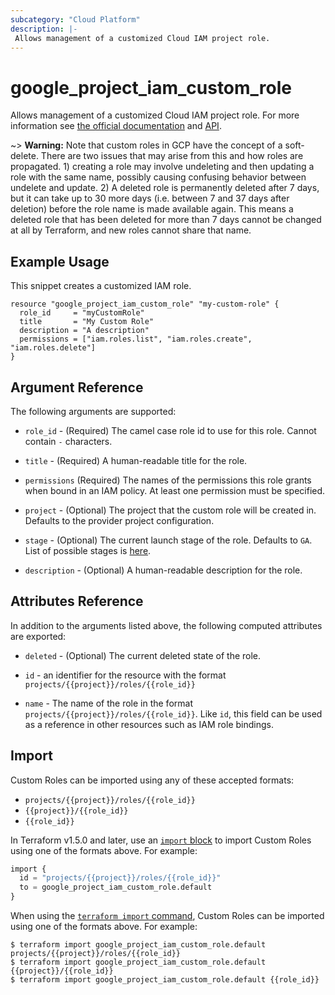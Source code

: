 ```yaml
---
subcategory: "Cloud Platform"
description: |-
 Allows management of a customized Cloud IAM project role.
---
```


# google_project_iam_custom_role

Allows management of a customized Cloud IAM project role. For more information see
[the official documentation](https://cloud.google.com/iam/docs/understanding-custom-roles)
and
[API](https://cloud.google.com/iam/reference/rest/v1/projects.roles).

~> **Warning:** Note that custom roles in GCP have the concept of a soft-delete. There are two issues that may arise
 from this and how roles are propagated. 1) creating a role may involve undeleting and then updating a role with the
 same name, possibly causing confusing behavior between undelete and update. 2) A deleted role is permanently deleted
 after 7 days, but it can take up to 30 more days (i.e. between 7 and 37 days after deletion) before the role name is
 made available again. This means a deleted role that has been deleted for more than 7 days cannot be changed at all
 by Terraform, and new roles cannot share that name.

## Example Usage

This snippet creates a customized IAM role.

```hcl
resource "google_project_iam_custom_role" "my-custom-role" {
  role_id     = "myCustomRole"
  title       = "My Custom Role"
  description = "A description"
  permissions = ["iam.roles.list", "iam.roles.create", "iam.roles.delete"]
}
```

## Argument Reference

The following arguments are supported:

* `role_id` - (Required) The camel case role id to use for this role. Cannot contain `-` characters.

* `title` - (Required) A human-readable title for the role.

* `permissions` (Required) The names of the permissions this role grants when bound in an IAM policy. At least one permission must be specified.

* `project` - (Optional) The project that the custom role will be created in.
    Defaults to the provider project configuration.

* `stage` - (Optional) The current launch stage of the role.
    Defaults to `GA`.
    List of possible stages is [here](https://cloud.google.com/iam/reference/rest/v1/organizations.roles#Role.RoleLaunchStage).

* `description` - (Optional) A human-readable description for the role.

## Attributes Reference

 In addition to the arguments listed above, the following computed attributes are
exported:

 * `deleted` - (Optional) The current deleted state of the role.

 * `id` - an identifier for the resource with the format `projects/{{project}}/roles/{{role_id}}`

 * `name` - The name of the role in the format `projects/{{project}}/roles/{{role_id}}`. Like `id`, this field can be used as a reference in other resources such as IAM role bindings.

## Import

Custom Roles can be imported using any of these accepted formats:

* `projects/{{project}}/roles/{{role_id}}`
* `{{project}}/{{role_id}}`
* `{{role_id}}`

In Terraform v1.5.0 and later, use an [`import` block](https://developer.hashicorp.com/terraform/language/import) to import Custom Roles using one of the formats above. For example:

```tf
import {
  id = "projects/{{project}}/roles/{{role_id}}"
  to = google_project_iam_custom_role.default
}
```

When using the [`terraform import` command](https://developer.hashicorp.com/terraform/cli/commands/import), Custom Roles can be imported using one of the formats above. For example:

```
$ terraform import google_project_iam_custom_role.default projects/{{project}}/roles/{{role_id}}
$ terraform import google_project_iam_custom_role.default {{project}}/{{role_id}}
$ terraform import google_project_iam_custom_role.default {{role_id}}
```
